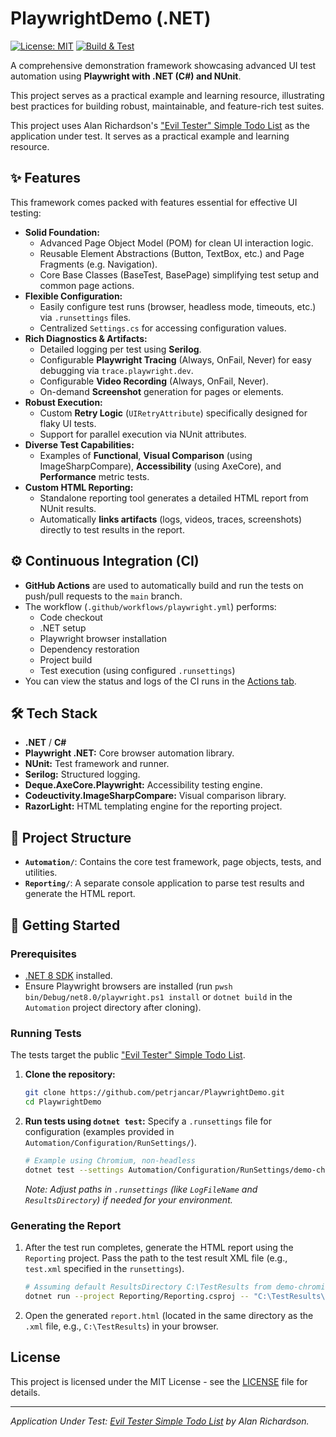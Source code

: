 # PlaywrightDemo (.NET)

[![License: MIT](https://img.shields.io/badge/License-MIT-yellow.svg)](https://opensource.org/licenses/MIT)
[![Build & Test](https://github.com/petrjancar/PlaywrightDemo/actions/workflows/playwright.yml/badge.svg)](https://github.com/petrjancar/PlaywrightDemo/actions/workflows/playwright.yml)

A comprehensive demonstration framework showcasing advanced UI test automation using **Playwright with .NET (C#) and NUnit**.

This project serves as a practical example and learning resource, illustrating best practices for building robust, maintainable, and feature-rich test suites.

This project uses Alan Richardson's ["Evil Tester" Simple Todo List](https://eviltester.github.io/simpletodolist/adminlogin.html) as the application under test. It serves as a practical example and learning resource.

## ✨ Features

This framework comes packed with features essential for effective UI testing:

- **Solid Foundation:**
  - Advanced Page Object Model (POM) for clean UI interaction logic.
  - Reusable Element Abstractions (Button, TextBox, etc.) and Page Fragments (e.g. Navigation).
  - Core Base Classes (BaseTest, BasePage) simplifying test setup and common page actions.
- **Flexible Configuration:**
  - Easily configure test runs (browser, headless mode, timeouts, etc.) via `.runsettings` files.
  - Centralized `Settings.cs` for accessing configuration values.
- **Rich Diagnostics & Artifacts:**
  - Detailed logging per test using **Serilog**.
  - Configurable **Playwright Tracing** (Always, OnFail, Never) for easy debugging via `trace.playwright.dev`.
  - Configurable **Video Recording** (Always, OnFail, Never).
  - On-demand **Screenshot** generation for pages or elements.
- **Robust Execution:**
  - Custom **Retry Logic** (`UIRetryAttribute`) specifically designed for flaky UI tests.
  - Support for parallel execution via NUnit attributes.
- **Diverse Test Capabilities:**
  - Examples of **Functional**, **Visual Comparison** (using ImageSharpCompare), **Accessibility** (using AxeCore), and **Performance** metric tests.
- **Custom HTML Reporting:**
  - Standalone reporting tool generates a detailed HTML report from NUnit results.
  - Automatically **links artifacts** (logs, videos, traces, screenshots) directly to test results in the report.

## ⚙️ Continuous Integration (CI)

- **GitHub Actions** are used to automatically build and run the tests on push/pull requests to the `main` branch.
- The workflow (`.github/workflows/playwright.yml`) performs:
  - Code checkout
  - .NET setup
  - Playwright browser installation
  - Dependency restoration
  - Project build
  - Test execution (using configured `.runsettings`)
- You can view the status and logs of the CI runs in the [Actions tab](https://github.com/petrjancar/PlaywrightDemo/actions).

## 🛠️ Tech Stack

- **.NET** / **C#**
- **Playwright .NET:** Core browser automation library.
- **NUnit:** Test framework and runner.
- **Serilog:** Structured logging.
- **Deque.AxeCore.Playwright:** Accessibility testing engine.
- **Codeuctivity.ImageSharpCompare:** Visual comparison library.
- **RazorLight:** HTML templating engine for the reporting project.

## 📂 Project Structure

- **`Automation/`**: Contains the core test framework, page objects, tests, and utilities.
- **`Reporting/`**: A separate console application to parse test results and generate the HTML report.

## 🚀 Getting Started

### Prerequisites

- [.NET 8 SDK](https://dotnet.microsoft.com/download/dotnet/8.0) installed.
- Ensure Playwright browsers are installed (run `pwsh bin/Debug/net8.0/playwright.ps1 install` or `dotnet build` in the `Automation` project directory after cloning).

### Running Tests

The tests target the public ["Evil Tester" Simple Todo List](https://eviltester.github.io/simpletodolist/adminlogin.html).

1. **Clone the repository:**

   ```bash
   git clone https://github.com/petrjancar/PlaywrightDemo.git
   cd PlaywrightDemo
   ```

2. **Run tests using `dotnet test`:**
   Specify a `.runsettings` file for configuration (examples provided in `Automation/Configuration/RunSettings/`).

   ```bash
   # Example using Chromium, non-headless
   dotnet test --settings Automation/Configuration/RunSettings/demo-chromium.runsettings
   ```

   _Note: Adjust paths in `.runsettings` (like `LogFileName` and `ResultsDirectory`) if needed for your environment._

### Generating the Report

1. After the test run completes, generate the HTML report using the `Reporting` project. Pass the path to the test result XML file (e.g., `test.xml` specified in the `runsettings`).

   ```bash
   # Assuming default ResultsDirectory C:\TestResults from demo-chromium.runsettings
   dotnet run --project Reporting/Reporting.csproj -- "C:\TestResults\test.xml"
   ```

2. Open the generated `report.html` (located in the same directory as the `.xml` file, e.g., `C:\TestResults`) in your browser.

## License

This project is licensed under the MIT License - see the [LICENSE](LICENSE) file for details.

---

_Application Under Test: [Evil Tester Simple Todo List](https://eviltester.github.io/simpletodolist/adminlogin.html) by Alan Richardson._
